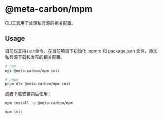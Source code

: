 # @meta-carbon/mpm

CLI工具用于处理私有源的相关配置。

## Usage

目前仅支持`init`命令，在当前项目下初始化 .npmrc 和 package.json 文件，添加私有源下载和发布的相关配置。

```bash
# npm
npx @meta-carbon/mpm init

# pnpm
pnpm dlx @meta-carbon/mpm init
```

或者下载安装包后使用：

```bash
npm install -g @meta-carbon/mpm
```

```bash
mpm init
```
